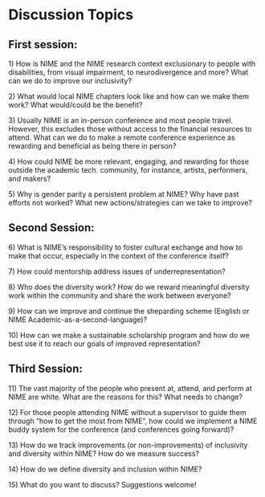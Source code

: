 # Discussion Topics

## First session:

1\) How is NIME and the NIME research context exclusionary to people with disabilities, from visual impairment, to neurodivergence and more? What can we do to improve our inclusivity?

2\) What would local NIME chapters look like and how can we make them work? What would/could be the benefit?

3\) Usually NIME is an in-person conference and most people travel. However, this excludes those without access to the financial resources to attend. What can we do to make a remote conference experience as rewarding and beneficial as being there in person?

4\) How could NIME be more relevant, engaging, and rewarding for those outside the academic tech. community, for instance, artists, performers, and makers?

5\) Why is gender parity a persistent problem at NIME? Why have past efforts not worked? What new actions/strategies can we take to improve?

## Second Session:

6\) What is NIME’s responsibility to foster cultural exchange and how to make that occur, especially in the context of the conference itself?

7\) How could mentorship address issues of underrepresentation?

8\) Who does the diversity work? How do we reward meaningful diversity work within the community and share the work between everyone?

9\) How can we improve and continue the sheparding scheme \(English or NIME Academic-as-a-second-language\)?

10\) How can we make a sustainable scholarship program and how do we best use it to reach our goals of improved representation?

## Third Session:

11\) The vast majority of the people who present at, attend, and perform at NIME are white. What are the reasons for this? What needs to change?

12\) For those people attending NIME without a supervisor to guide them through “how to get the most from NIME”, how could we implement a NIME buddy system for the conference \(and conferences going forward\)?

13\) How do we track improvements \(or non-improvements\) of inclusivity and diversity within NIME? How do we measure success?

14\) How do we define diversity and inclusion within NIME?

15\) What do you want to discuss? Suggestions welcome!

